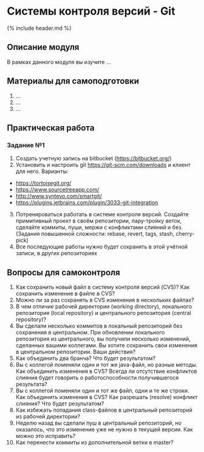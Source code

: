 Системы контроля версий - Git
====================

{% include header.md %}

Описание модуля
---------------------
В рамках данного модуля вы изучите ...

Материалы для самоподготовки
---------------------
1. ...
2. ...
3. ...

Практическая работа
---------------------

### Задание №1
1. Создать учетную запись на bitbucket (https://bitbucket.org/)
2. Установить и настроить git https://git-scm.com/downloads и клиент для него. Варианты:
* https://tortoisegit.org/
* https://www.sourcetreeapp.com/
* http://www.syntevo.com/smartgit/
* https://plugins.jetbrains.com/plugin/3033-git-integration
3. Потренироваться работать в системе контроля версий. Создайте примитивный проект в своём репозитории, пару-тройку веток, сделайте коммиты, пуши, мержи с конфликтами слияний и без. (Задания повышенной сложности: rebase, revert, tags, stash, cherry-pick)
4. Все последующие работы нужно будет сохранять в этой учётной записи, в других репозиториях

Вопросы для самоконтроля
---------------------
1. Как сохранить новый файл в систему контроля версий (CVS)? Как сохранить изменение в файле в CVS?
2. Можно ли за раз сохранять в CVS изменения в нескольких файлах?
3. В чем отличие рабочей директории (working directory), локального репозитория (local repository) и центрального репозитория (central repository)?
4. Вы сделали несколько коммитов в локальный репозиторий без сохранения в центральном. При обновлении локального репозитория из центрального, вы получили несколько изменений, сделанных вашими коллегами. Вы хотите сохранить свои изменения в центральном репозитории. Ваши действия?
5. Как объединить два бранча? Что будет результатом?
6. Вы с коллегой поменяли один и тот же java-файл, но разные методы. Как объединить изменения в CVS? Всегда ли отсутствие конфликтов слияния будет говорить о работоспособности получившегося результата?
7. Вы с коллегой поменяли один и тот же файл, одни и те же строки. Как объединить изменения в CVS? Как разрешать (resolve) конфликт слияния? Что будет результатом?
8. Как избежать попадания class-файлов в центральный репозиторий из рабочей директории?
9. Неделю назад вы сделали пуш в центральный репозиторий, но оказалось, что это изменение уже не нужно в текущей версии. Как можно это исправить?
10. Как перенести коммиты из дополнительной ветки в master?